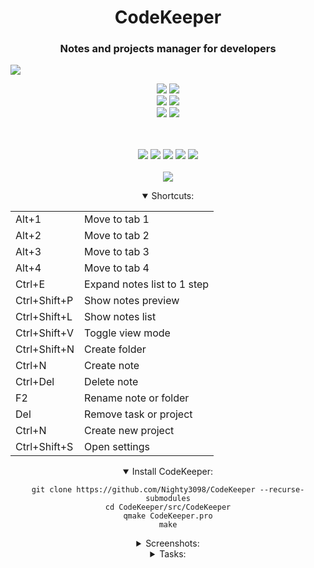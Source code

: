<h1 align="center">CodeKeeper</h1>
<h3 align="center">Notes and projects manager for developers</h3>
<img src="imgs/markdown.png" align="center"/>


<div align="center">
<a href="./LICENSE.md">

<img src="https://img.shields.io/github/license/Nighty3098/CodeKeeper?style=for-the-badge&color=85e185&logoColor=85e185&labelColor=0d1117" /></a>
<img src="https://img.shields.io/github/release/Nighty3098/CodeKeeper?style=for-the-badge&color=8b85e1&logoColor=85e185&labelColor=0d1117"/>
<br>
<img src="https://img.shields.io/github/issues/Nighty3098/CodeKeeper?style=for-the-badge&color=e185d4&logoColor=85e185&labelColor=0d1117" />
<img src="https://img.shields.io/github/issues-pr/Nighty3098/CodeKeeper?style=for-the-badge&color=e1ac85&logoColor=85e185&labelColor=0d1117" />
<br>
<img src="https://img.shields.io/github/last-commit/Nighty3098/CodeKeeper?style=for-the-badge&logo=github&color=7dc4e4&logoColor=D9E0EE&labelColor=0d1117"/>
<img src="https://img.shields.io/github/stars/Nighty3098/CodeKeeper?style=for-the-badge&logo=apachespark&color=eed49f&logoColor=D9E0EE&labelColor=0d1117"/>


<br><br>
<img src="https://img.shields.io/badge/c  ++-%2300599C.svg?style=for-the-badge&logo=c%2B%2B&logoColor=white"/>
<img src="https://img.shields.io/badge/Qt-%23217346.svg?style=for-the-badge&logo=Qt&logoColor=white"/>
<img src="https://img.shields.io/badge/sqlite-%2307405e.svg?style=for-the-badge&logo=sqlite&logoColor=white"/>
<img src="https://img.shields.io/badge/markdown-%23000000.svg?style=for-the-badge&logo=markdown&logoColor=white"/>
<img src="https://img.shields.io/badge/github-%23121011.svg?style=for-the-badge&logo=github&logoColor=white" />
<br><br>
	<a href="https://discord.gg/6xEc5WFK"><img src="https://img.shields.io/discord/1238858182403559505.svg?label=Discord&logo=Discord&style=for-the-badge&color=e1ac85&logoColor=FFFFFF&labelColor=0d1117" /></a>
</div>



<details align="center" open>
<summary align="center">Shortcuts:</summary>
<table align="center">
  <tr>
      <td>Alt+1</td>
      <td>Move to tab 1</td>
  </tr>
  <tr>
    <td>Alt+2</td>
    <td>Move to tab 2</td>
  </tr>
  <tr>
    <td>Alt+3</td>
    <td>Move to tab 3</td>
  </tr>
  <tr>
    <td>Alt+4</td>
    <td>Move to tab 4</td>
  </tr>
  <tr>
    <td>Ctrl+E</td>
    <td>Expand notes list to 1 step</td>
  </tr>
  <tr>
    <td>Ctrl+Shift+P</td>
    <td>Show notes preview</td>
  </tr>
  <tr>
    <td>Ctrl+Shift+L</td>
    <td>Show notes list</td>
  </tr>
  <tr>
    <td>Ctrl+Shift+V</td>
    <td>Toggle view mode</td>
  </tr>
  <tr>
    <td>Ctrl+Shift+N</td>
    <td>Create folder</td>
  </tr>
  <tr>
    <td>Ctrl+N</td>
    <td>Create note</td>
  </tr>
  <tr>
    <td>Ctrl+Del</td>
    <td>Delete note</td>
  </tr>
  <tr>
    <td>F2</td>
    <td>Rename note or folder</td>
  </tr>
  <tr>
    <td>Del</td>
    <td>Remove task or project</td>
  </tr>
  <tr>
    <td>Ctrl+N</td>
    <td>Create new project</td>
  </tr>
  <tr>
    <td>Ctrl+Shift+S</td>
    <td>Open settings</td>
  </tr>
</table>

</details>




<details open align="center">
  <summary align="center">Install CodeKeeper:</summary>
  
  ```
  git clone https://github.com/Nighty3098/CodeKeeper --recurse-submodules
  cd CodeKeeper/src/CodeKeeper
  qmake CodeKeeper.pro
  make
  ```

</details>




<details align="center">
  <summary align="center">Screenshots:</summary>
  
  ![1](https://github.com/Nighty3098/CodeKeeper/assets/154594695/f12d4183-814c-4c43-a11d-73820b634025)
  ![2](https://github.com/Nighty3098/CodeKeeper/assets/154594695/4a3e291f-fbe2-4ad4-a5be-7616fde2f98d)
  ![3](https://github.com/Nighty3098/CodeKeeper/assets/154594695/34d023cc-2202-4418-a663-408e75e2c081)
  ![4](https://github.com/Nighty3098/CodeKeeper/assets/154594695/cea8770d-acf5-4df6-af7f-fc5fa5ae7eaa)

</details>





<details align="center">
<summary align="center">Tasks:</summary>

  - [X] - Custom window decorations
  - [X] - Update project editor window
  - [X] - Update view mode for markdown
  - [ ] - Context menu for notes
  - [ ] - Context menu for tasks
  - [ ] - Context menu for projects
  - [ ] - Light theme
  - [ ] - Theme swither
  - [ ] - Add threads
******
  - [X] - Saving notes to MD files
  - [X] - Saving a list of tasks in the DB
  - [X] - Saving a projects list  in the DB
******
  - [X] - Linux (AppImage)
  - [ ] - Windows (exe)
  - [ ] - Mac
 ******
  - [X] - Task movement functionality
  - [X] - Project creation functionality
  - [X] - Note-taking functionality
  - [X] - Task creation functionality
  - [X] - Update markdown render ( migrate to QWebEngineView )
  - [ ] - Functionality of moving notes
  - [X] - Fix visual bugs
  - [X] - Fix notes path bug
  - [ ] - Using marked js
  - [X] - Markdown to HTML converter
  - [X] - Markdown to PDF converter

  - [ ] - Multilang
  - [ ] - Migrate to CMake
  - [X] - Update shortcuts

</details>

